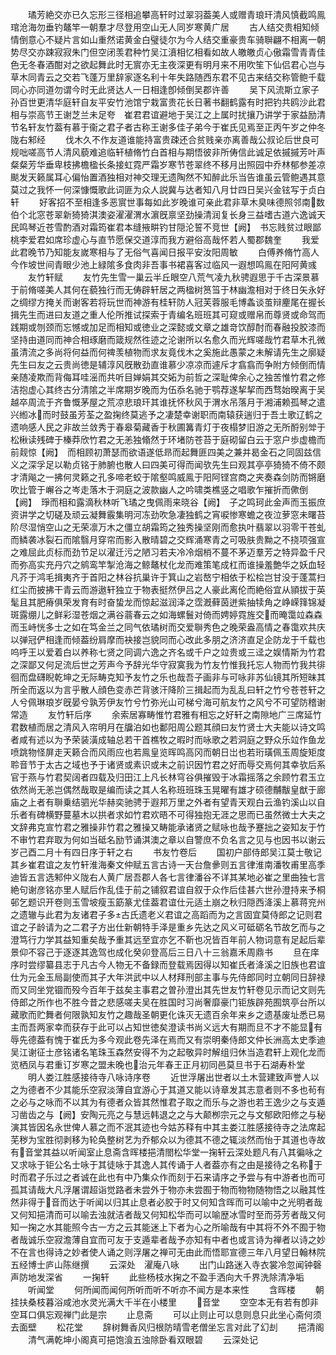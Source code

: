 <!-- { "loadSidebar": true } -->
　　璚芳絶交亦已久忘形三径相追攀高轩时过翠羽葢美人或赠青琅玕清风慎截鸣鳯琯沧海勿垂钓鼇竿一朝羣才尽登用空山无人同岁寒黄广居
　　古人结交贵相知倾情倒意心不疑片言如山重然诺黄金白璧徒尔为今人结交重豪贵车骑聨翩不相离一朝势尽交亦踈寂寂朱门但空闭羡君种竹吴江濆相忆相看如故人皦皦贞心傲霜雪青青佳色无冬春酒酣对之欲起舞此时无賔亦无主夜深更有明月来不用吹笙下仙侣君心岂与草木同青云之交若飞蓬万里辞家逐名利十年失路随西东君不见古来结交称管鲍千载同心亦同道勿谓今时无此贤达人一日相逢卽倾倒吴郡许善
　　吴下风流斯立家子孙百世更清华庭轩自友平安竹池馆宁栽富贵花长日著书翻鹤露有时把钓共鸥沙此君相与崇高节王谢芝兰未足夸　崔君君谊避地于吴江之上属时扰攘乃讲学于家益励清节名轩友竹葢有慕于衞之君子者古称王谢多佳子弟今于崔氏见焉至正丙午岁之仲冬陇右邾经
　　伐木久不作友道谁能持富贵疎还合贫贱亲亦离善哉公叔论后世良可规咄嗟高节人清风藐难追临轩植脩竹白首相与期悟彼非所俦信此诚足依摵摵芳叶声粲粲芳华垂卑枝拂檐楹长条接虹霓严霜岁寒节苍翠终不移月出照园中乔林郁参差凉颷发天籁属耳心偏怡置酒独相对神交理无遗陶然不知醉此乐当告谁虽云管鲍遇其意莫过之我怀一何深慷慨歌此词匪为众人説冀与达者知八月廿四日吴兴金铉写于贞白轩
　　好客招不至相逢多恶賔世事每如此岁晚谁可亲此君非草木臭味德照邻南数伯个北窓苍翠新猗猗淇澳姿濯濯渭水濵旣禀坚劲操清润复长身三益嗜古道六逸诚天民鸣琴近苍雪酌酒对霜筠崔君本缝掖畊钓甘隠沦誓不竞世【阙】　书忘贱贫过眼鄙桃李爱君如席珍虚心与直节愿保交道淳而我方避俗高哉怀若人蜀郡魏奎
　　我爱此君晚节乃知能友嵗寒相与了无俗气喜闻日报平安汝阳周敏
　　白傅养脩竹高人今作坡世间青眼少池上緑隂多食肉非吾事书裙喜客过临风一遐想鸣鳯在阳阿黄彧
　　友竹轩赋
　　友竹先生雪一巢云半丘眼空八荒气凌九秋骋遐思于千古深景慕于前脩嗟美人其何在藐独行而无俦辟轩居之两楹树筼筜于林幽澹相对于终日矢永好之绸缪方掩关而谢客若将玩世而神游有桂轩防人冠芙蓉服毛博螽谈茧辩麈尾在握长揖先生而进曰友道之重人伦所推试探索于青编名班班其可窥或赠帛而尊贤或命驾而践期或刎颈而忘憾或加足而相知或徳业之深懿或文章之雄竒饮醇酎而春融投胶漆而坚持由道同而神合相琢磨而箴规然徃迹之沦谢所以名愈久而光辉嗟哉竹君草木孔微虽清流之多尚将何益而何禆羡植物而求友竟伐木之奚施此愚蒙之未解请先生之廓疑先生曰友之云贵尚徳是辅淳风旣散劲直谁慕少凉凉而遽斥才翕翕而争附方倾倒而情亲随凌欺而背侮耳哇滛而共听目婵娟其交妬为前哲之深耻俾余心之独苦惟竹君之修洁抱虚心其终古分清隂之半席期岁晚而为伍忝名驰于鹗荐遂挈挈而西骛始暌离于吴越卒周流于齐鲁慨茅屋之荒凉悲琅玕其谁抚怀秋风于渭水吊落月于湘浦赖孤琴之遣兴縆冰而时鼓虽芳荃之盈掬终莫逃予之凄楚幸谢职而南辕获遄归于吾土歌辽鹤之遗响感人民之非故兰敛秀于春皋菊藏香于秋圃篝青灯于夜榻梦旧游之无所酹别斚于松楸读残碑于榛莽欣竹君之无恙独翛然于环堵防苍苔于庭砌留白云于窓户歩虚檐而前觌惊【阙】　而相顾初萧瑟而欲语遂低昻而起舞匪四美之兼并曷金石之同固兹信义之深孚足以勒贞铭于肺腑也散人曰四美可得而闻欤先生曰观其亭亭猗猗不倚不颇才清飚之一拂何灵籁之孔多啼老蛟于隂壑鸣威鳯于阳阿铿宫商之夹奏森剑防而锵磨吹比管于嶰谷之岑走落木于洞庭之波款幽人之吟啸类樵竖之唱歌乍摧折而僛倒【阙】　琤而相和露滴秋林听飞璚之曳佩雨来晓谷【阙】　子之鸣珂此金声而玉振庶资讲学之切磋及顽云凝舞霰集明河冻劲吹急凄独鹤之宵唳惨寒蟾之夜泣萝窓未曙苔阶尽湿悄空山之无荣凛万木之僵立胡霜筠之独秀操坚刚而愈执叶翡翠以羽零干苍虬而鳞袭冰裂石而隂翳月穿帘而影入散晴碧之交辉涌寒青之可吸肤贵黝之不挠项强宣之难屈此贞标而劲节足以濯迁污之陋习若夫冷冷烟梢不蔓不茅迈羣芳之特异盈千尺而弥高实充丹穴之鹓鸾竿掣沧海之鲸鼇杖化龙而难策笔成杠而谁操羞艶华之妖血轻凡芥于鸿毛揖夷齐于首阳之林谷抗巢许于箕山之岩嶅宁相依于松桧岂甘没于蓬蒿扫红尘而披拂干青云而游遨轩独立于物表挺然伊吕之人豪此离伦而絶俗宜从頴拔于英髦且其肥瘠俱荣发育有时奋蛰龙而惊起滋润泽之霑漑藓茵迸紫抽犊角之峥嵘箨锦凝斑露绷儿之鲜彩湿苍烟之满谷蓊春云之如海螺鬟对倚而娉婷霓旌交而晻霭竝森森而玉峙恍多士之如在笃金兰之同气依璚树而交爱聨秀色之晚荣盎高情之春霭欢共庆以弹冠俨相逢而倾葢纷肩摩而袂接岂貌同而心改此多朋之济济直足企防龙于千载也呜呼王以爱着白以养称七贤之同调六逸之齐名或千户之竝贵或三迳之娱情斯为竹君之深鄙又何足流后世之芳声今予辞光华守寂寞我为竹友竹惟我托忘人物而竹我共徘徊而盘礴睨乾坤之无际畴克知予友竹之乐也哉吾子画非与可咏非苏仙镜其所短昧其所全而返以为言乎散人顔色变赤芒背骇汗降阶三揖起而为乱乱曰轩之竹兮苍苍轩之人兮佩琳琅岁旣晏兮孰芳伊友竹兮竹弥光山可梯兮海可航友竹之风兮不可望防稽谢常造
　　友竹轩后序
　　余索居寡畴惟竹君雅有相忘之好轩之南隙地广三席延竹君数植而居之清风入帘明月在牖泊如也鄱阳周公题其顔曰友竹贤士大夫能以诗文鸣者咸有述以为予荣装潢成轴总若干首樵牧之暇时而咏歌之若洞庭之野众乐竝作鱼龙喷跳物怪屏走天籁合而风雨应也若鳯皇览晖鸣高冈而朝日岀也若珩璜佩玉周旋矩度聆音节于太古之域也予于诸贤或素识或未之前识因竹君之好而辱交焉何其幸欤后系官于燕与竹君契阔者四载及归田江上凡长林穹谷俱摧毁于冰霜摇落之余顾竹君玉立依然尚无恙岂偶然哉取是编而读之其人名称班班珠玉晃曜有雄才硕德黼黻皇猷于廊庙之上者有聨乗结驷光华赫奕驰骋于遐邦万里之外者有望青天观白云渔钓溪山以自乐者有碑横野蔓墓木以拱者求如竹君欢晤不可得独抱无涯之思而已虽然微士大夫之文辞弗克宣竹君之雅操非竹君之雅操又畴能承诸贤之赋咏也哉予蹇拙之姿知友于竹不审竹君弃取为何如当砥名励节诵淇澳之章以自警庶不负名言之见与也因书以谢云岁己酉二月十有四日序于轩之右
　　书友竹卷后
　　国初户部侍郎吴江莫士敬记其乡崔君谊之友竹轩淮海秦文仲赋五言古诗一天台詹曑则五言律淮南潘牧甫里高季迪皆五言选邾仲义陇右人黄广居吾郡人各七言律潘谷不详其某地必崔之里曲独七言絶句谢彦铭亦里人赋后作乱佳于前之铺叙君谊自叙于众作后佳甚六世孙澄持来予桐邨乞题识开卷则玉雪坡瘦玉筯篆尤佳葢君谊仕元适土崩之秋归隠西洚溪上慕蒋兖州之遗辙与此君为友诸君子多古氏遗老义君谊之高蹈而为之言固宜莫侍郎之记则君谊之子龄请为之二君子方出仕新朝特手泽是重乡先达之风义可砥砺名节故乞而与之澄笃行力学其益知重矣哉予重其远至宜亦乞不靳也况皆百年前人物词意有足起后辈景仰不容己于逐逐其逸驾也成化癸卯登高后三日八十三翁嘉禾周鼎书
　　旦在庠序时尝缪纂县志于凡古今人物无不备録而登载焉因得以知崔氏者洚溪之旧族也君谊仕为元金玉局副使而其子大年洪武中以人材拜刑部主事与先侍郎同时立朝同日辞禄而又同坐党锢而殁今百年于兹矣主事君之曽孙澄出其先世友竹轩卷见示而记文则先侍郎之所作也不胜今昔之悲感嗟夫吴在胜国时习尚奢靡豪门钜族辟苑囿筑亭台所以藏歌而贮舞者何限孰知友竹之趣哉圣朝更化诛灭无遗百余年来乡之遗基废址悉已易主而吾两家幸而获存于此可以占知世徳矣澄读书尚义远大有期而旦不才不能显有辱先德葢有愧于崔氏为多今观此卷先泽在焉而又有崇明秦侍郎文仲长洲高太史季迪吴江谢征士彦铭诸名笔珠玉森然安得不为之起敬异时解组归休当造君轩上观化龙而览栖凤与君重订岁寒之盟未晚也治元年春王正月初同邑莫旦书于石湖寿朴堂
　　明人娄江胜感接待寺八咏诗序卷
　　近世浮屠出世者以土木营建致声誉人以之为德者不少其能乐空寂淡薄自宜游心于其道又能以诗章发其志意者则不多也茍有之必与之咏而不以其为有德者众皆其然惟君子取之而乐与之游也若王逸少之与支遁习凿齿之与【阙】安陶元亮之与慧远韩退之之与大颠栁宗元之与文郁欧阳修之与秘演其皆因名永世俾人慕之而不泯其迹也今姑苏释有中其主娄江胜感接待寺之法席起芜秽为宝胜彻剥移为轮奂整树艺为乔郁众以为德其不德之辄淡然而怡于其道也寺故有音堂其益以听闻室止息斋含晖楼挹清閤松华堂一掬轩云深处题凡有八其徧咏之又求咏于钜公名士咏于其徒咏于其逸人其传诵于人者葢亦有之由是接待之名称于时而君子乐过之者诚在此也有中乃集众作而刻于石来请序之予尝与有中游者也而可孤其请哉大凡浮屠谓超诣觉路者未尝外于物亦未尝囿于物而物物随物悟之以融其性然非得于音而达于听闻以归其止息者必胶于时又何知含晖而可以喻中之光明者哉又何知挹清而可以喻去浊就洁者哉又何知松华而可以喻歴冰雪时至而芬芳者哉又何知一掬之水其能照今古一方之云其能迷上下者为心之所喻哉有中其将不外不囿于物者哉诚乐空寂澹薄自宜而可友于支遁辈者哉予亦知有中者也或言诗为禅者以诗之妙不在言也得诗之妙者使人诵之则浮屠之禅可无由此而悟耶宣德三年八月望日翰林院五经博士庐山陈继撰
　　云深处　濯庵八咏
　　出门山路迷入寺衣裳冷忽闻钟磬声防地发深省
　　一掬轩
　　此些杨枝水掬之不盈手洒向大千界洗除清净垢
　　听闻堂
　　何所闻而闻何所听而听不听亦不闻方是本来性
　　含晖楼
　　朝挂扶桑枝暮浴咸池水灵光满大千半在小楼里
　　音堂
　　空空本无有若有卽非空耳口俱忘观禅门此是宗
　　止息斋
　　可以止则止可以息则息只此坐心斋何须去面壁
　　松花堂
　　辞树舞香风归根防晴雪老僧坐忘言对此了幻刦
　　挹清阁
　　清气满乾坤小阁真可挹饱湌五浊除卧看双眼碧
　　云深处记
